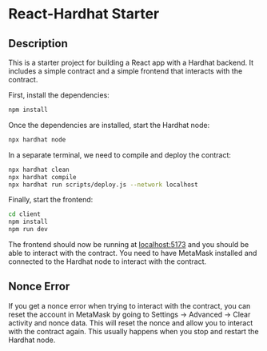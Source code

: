 # React-Hardhat Starter

## Description

This is a starter project for building a React app with a Hardhat backend. It includes a simple contract and a simple frontend that interacts with the contract.

First, install the dependencies:

```bash
npm install
```

Once the dependencies are installed, start the Hardhat node:

```bash
npx hardhat node
```

In a separate terminal, we need to compile and deploy the contract:

```bash
npx hardhat clean
npx hardhat compile
npx hardhat run scripts/deploy.js --network localhost
```

Finally, start the frontend:

```bash
cd client
npm install
npm run dev
```

The frontend should now be running at [localhost:5173](http://localhost:5173) and you should be able to interact with the contract. You need to have MetaMask installed and connected to the Hardhat node to interact with the contract.

## Nonce Error

If you get a nonce error when trying to interact with the contract, you can reset the account in MetaMask by going to Settings -> Advanced -> Clear activity and nonce data. This will reset the nonce and allow you to interact with the contract again. This usually happens when you stop and restart the Hardhat node.

